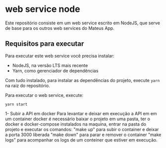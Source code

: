 # web service node

Este repositório consiste em um web service escrito em NodeJS, que serve de base para os outros web services do Mateus App.

## Requisitos para executar

Para executar este web service você precisa instalar:
- NodeJS, na versão LTS mais recente
- Yarn, como gerenciador de dependências

Com tudo instalado, para instalar as dependências do projeto, execute `yarn` na raiz do repositório.

Para executar o web service, execute:

``` yarn start ```

1- Subir a API em docker
    Para levantar e deixar em execução a API em em um container docker é necessário baixar o projeto em uma pasta, ter o docker e docker-compose instalados na maquina, entrar na pasta do projeto e executar os comandos:
         "make up" para subir o container e deixar a porta 3000 liberada
         "make down" para parar e remover o container
         "make logs" para acompanhar os logs de um conteiner que estiver em execução.